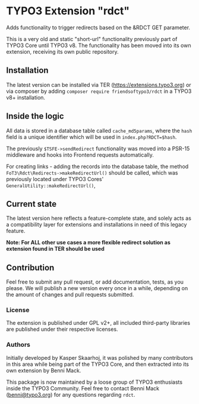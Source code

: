 # TYPO3 Extension "rdct"

Adds functionality to trigger redirects based on the &RDCT GET parameter.

This is a very old and static "short-url" functionality previously part of TYPO3 Core
until TYPO3 v8. The functionality has been moved into its own extension, receiving its
own public repository.

## Installation
The latest version can be installed via TER (https://extensions.typo3.org) or via composer
by adding `composer require friendsoftypo3/rdct` in a TYPO3 v8+ installation.

## Inside the logic
All data is stored in a database table called `cache_md5params`, where the `hash` field
is a unique identifier which will be used in `index.php?RDCT=$hash`.

The previously `$TSFE->sendRedirect` functionality was moved into a PSR-15 middleware
and hooks into Frontend requests automatically.

For creating links - adding the records into the database table, the method 
`FoT3\Rdct\Redirects->makeRedirectUrl()` should be called, which was previously located under
TYPO3 Cores' `GeneralUtility::makeRedirectUrl()`,


## Current state
The latest version here reflects a feature-complete state, and solely acts as a
compatibility layer for extensions and installations in need of this legacy feature.

**Note: For ALL other use cases a more flexible redirect solution as extension found in TER
should be used**

## Contribution
Feel free to submit any pull request, or add documentation, tests, as you please.
We will publish a new version every once in a while, depending on the amount of changes
and pull requests submitted.

### License
The extension is published under GPL v2+, all included third-party libraries are
published under their respective licenses.

### Authors
Initially developed by Kasper Skaarhoj, it was polished by many contributors in this
area while being part of the TYPO3 Core, and then extracted into its own extension by
Benni Mack.

This package is now maintained by a loose group of TYPO3 enthusiasts inside
the TYPO3 Community. Feel free to contact Benni Mack (benni@typo3.org) for any
questions regarding `rdct`.
